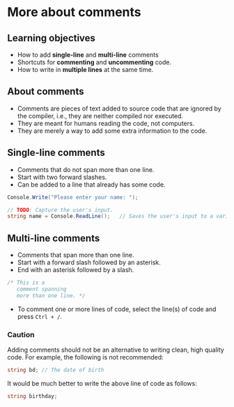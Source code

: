 # More about comments
## Learning objectives
- How to add <b>single-line</b> and <b>multi-line</b> 
comments
- Shortcuts for <b>commenting</b> and <b>uncommenting</b> 
code.
- How to write in <b>multiple lines</b> at the same time.

## About comments
- Comments are pieces of text added to source code that 
are ignored by the compiler, i.e., they are neither 
compiled nor executed.
- They are meant for humans reading the code, not 
computers.
- They are merely a way to add some extra information to 
the code.

## Single-line comments
- Comments that do not span more than one line.
- Start with two forward slashes.
- Can be added to a line that already has some code.

```csharp
Console.Write("Please enter your name: ");

// TODO: Capture the user's input.
string name = Console.ReadLine();	// Saves the user's input to a variable.
```

## Multi-line comments
- Comments that span more than one line.
- Start with a forward slash followed by an asterisk.
- End with an asterisk followed by a slash.

```csharp
/* This is a 
   comment spanning 
   more than one line. */
```

- To comment one or more lines of code, select the line(s) of 
code and press `Ctrl + /`.

### Caution
Adding comments should not be an alternative to writing clean, 
high quality code. For example, the following is not 
recommended:

```csharp
string bd; // The date of birth
```

It would be much better to write the above line of code as 
follows:

```csharp
string birthday;
```
